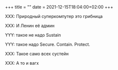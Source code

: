 +++
title = ""
date = 2021-12-15T18:04:00+02:00
+++

XXX: Природный суперкомпутер это грибница

XXX: И Ленин её админ

YYY: такое не надо Sustain

YYY: такое надо Secure. Contain. Protect.

XXX: Такое само всех сустейн

XXX: А то и вагх


